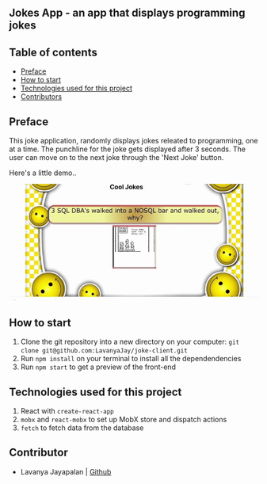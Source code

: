 ## Jokes App - an app that displays programming jokes

## Table of contents

- [Preface](#Preface)
- [How to start](#How-to-start)
- [Technologies used for this project](#Technologies-used-for-this-project)
- [Contributors](#Contributors)

## Preface

This joke application, randomly displays jokes releated to programming, one at a time. The punchline for the joke gets displayed after 3 seconds. The user can move on to the next joke through the 'Next Joke' button.

Here's a little demo..

![gif](./demo/jokes.gif)

## How to start

1. Clone the git repository into a new directory on your computer: `git clone git@github.com:LavanyaJay/joke-client.git`
2. Run `npm install` on your terminal to install all the dependendencies
3. Run `npm start` to get a preview of the front-end

## Technologies used for this project

1. React with `create-react-app`
2. `mobx` and `react-mobx` to set up MobX store and dispatch actions
3. `fetch` to fetch data from the database

## Contributor

- Lavanya Jayapalan | [Github](https://github.com/LavanyaJay)
